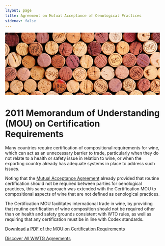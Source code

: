 ```yaml
---
layout: page
title: Agreement on Mutual Acceptance of Oenological Practices
sidenav: false
---
```


![stack of corks stacked neatly](/assets/uploads/corks-organized.jpg)

# 2011 Memorandum of Understanding (MOU) on Certification Requirements

Many countries require certification of compositional requirements for wine,  which can act as an unnecessary barrier to trade, particularly when they do not relate to a health or safety issue in relation to wine, or when the exporting country already has adequate systems in place to address such issues.

Noting that the [Mutual Acceptance Agreement](/mutual-acceptance) already provided that routine certification should not be required between parties for oenological practices, this same approach was extended with the Certification MOU to compositional aspects of wine that are not defined as oenological practices.

The Certification MOU facilitates international trade in wine, by providing that routine certification of wine composition should not be required other than on health and safety grounds consistent with WTO rules, as well as requiring that any certification must be in line with Codex standards.

<a class="usa-button" href="{{site.baseurl}}/assets/uploads/mou.pdf">Download a PDF of the MOU on Certification Requirements</a>


<a class="usa-button" href="{{site.baseurl}}/agreements">Discover All WWTG Agreements</a>
